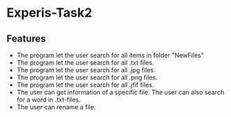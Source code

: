 # Experis-Task2
## Features
- The program let the user search for all items in folder "NewFiles"
- The program let the user search for all .txt files.
- The program let the user search for all .jpg files.
- The program let the user search for all .png files.
- The program let the user search for all .jfif files.
- The user can get information of a specific file. The user can also search for a word in .txt-files.
- The user can rename a file.

